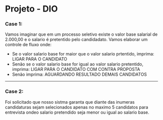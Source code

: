 # Projeto - DIO

### Case 1:
Vamos imaginar que em um processo seletivo existe o valor base salarial de 2.000,00 e o salario é pretentido pelo candidadato. Vamos elaborar um controle de fluxo onde:

- Se o valor salario base for maior que o valor salario prtentido, imprima: LIGAR PARA O CANDIDATO
- Senão se o valor salario base for igual ao valor salario pretentido, imprima: LIGAR PARA O CANDIDATO COM CONTRA PROPOSTA
- Senão imprima: AGUARDANDO RESULTADO DEMAIS CANDIDATOS

---

### Case 2: 
Foi solicitado que nosso sistma garanta que diante das inumeras candidaturas sejam selecionados apenas no maximo 5 candidatos para entrevista ondeo salario pretendido seja menor ou igual ao salario base.
